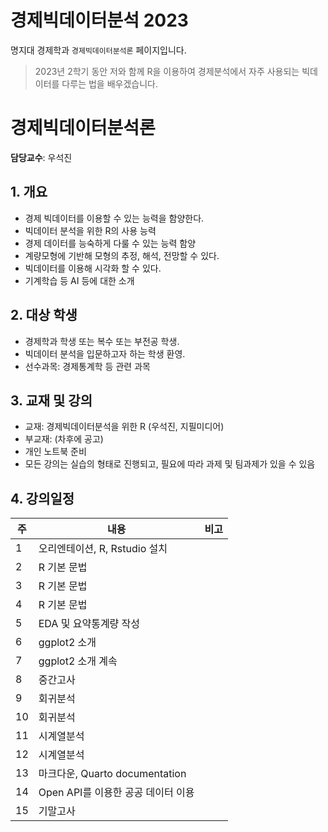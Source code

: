 # 경제빅데이터분석 2023

명지대 경제학과 `경제빅데이터분석론` 페이지입니다. 

> 2023년 2학기 동안 저와 함께 R을 이용하여 경제분석에서 자주 사용되는 빅데이터를 다루는 법을 배우겠습니다. 

# 경제빅데이터분석론
**담당교수**: 우석진

## 1. 개요
* 경제 빅데이터를 이용할 수 있는 능력을 함양한다.
* 빅데이터 분석을 위한 R의 사용 능력
* 경제 데이터를 능숙하게 다룰 수 있는 능력 함양
* 계량모형에 기반해 모형의 추정, 해석, 전망할 수 있다.
* 빅데이터를 이용해 시각화 할 수 있다.
* 기계학습 등 AI 등에 대한 소개

## 2. 대상 학생
* 경제학과 학생 또는 복수 또는 부전공 학생. 
* 빅데이터 분석을 입문하고자 하는 학생 환영.
* 선수과목: 경제통계학 등 관련 과목

## 3. 교재 및 강의
* 교재: 경제빅데이터분석을 위한 R (우석진, 지필미디어)
* 부교재: (차후에 공고)
* 개인 노트북 준비
* 모든 강의는 실습의 형태로 진행되고, 필요에 따라 과제 및 팀과제가 있을 수 있음

## 4. 강의일정

| 주 | 내용 | 비고 |
| --- | --- | --- |
| 1 | 오리엔테이션, R, Rstudio 설치 | |
| 2 | R 기본 문법 | |
| 3 | R 기본 문법 | |
| 4 | R 기본 문법 | |
| 5 | EDA 및 요약통계량 작성 | |
| 6 | ggplot2 소개 | |
| 7 | ggplot2 소개 계속 | |
| 8 | 중간고사 | |
| 9 | 회귀분석  | |
| 10 | 회귀분석 | |
| 11 | 시계열분석 | |
| 12 | 시계열분석 | |
| 13 | 마크다운, Quarto documentation | |
| 14 | Open API를 이용한 공공 데이터 이용 | |
| 15 | 기말고사 | |



